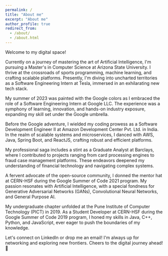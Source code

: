 ```yaml
---
permalink: /
title: "About me"
excerpt: "About me"
author_profile: true
redirect_from: 
  - /about/
  - /about.html
---
```


Welcome to my digital space!

Currently on a journey of mastering the art of Artificial Intelligence, I'm pursuing a Master's in Computer Science at Arizona State University. I thrive at the crossroads of sports programming, machine learning, and crafting scalable platforms. Presently, I'm diving into uncharted territories as a Software Engineering Intern at Tesla, immersed in an exhilarating new tech stack.

My summer of 2023 was painted with the Google colors as I embraced the role of a Software Engineering Intern at Google LLC. The experience was a symphony of learning, innovation, and hands-on industry exposure, expanding my skill set under the Google umbrella.

Before the Google adventure, I wielded my coding prowess as a Software Development Engineer II at Amazon Development Center Pvt. Ltd. in India. In the realm of scalable systems and microservices, I danced with AWS, Java, Spring Boot, and ReactJS, crafting robust and efficient platforms.

My professional saga includes a stint as a Graduate Analyst at Barclays, where I contributed to projects ranging from card processing engines to fraud case management platforms. These endeavors deepened my understanding of financial technology and navigating complex systems.

A fervent advocate of the open-source community, I donned the mentor hat at CERN-HSF during the Google Summer of Code 2021 program. My passion resonates with Artificial Intelligence, with a special fondness for Generative Adversarial Networks (GANs), Convolutional Neural Networks, and General Purpose AI.

My undergraduate chapter unfolded at the Pune Institute of Computer Technology (PICT) in 2019. As a Student Developer at CERN-HSF during the Google Summer of Code 2019 program, I honed my skills in Java, C++, Python, and JavaScript, ever eager to push the boundaries of my knowledge.

Let's connect on LinkedIn or drop me an email! I'm always up for networking and exploring new frontiers. Cheers to the digital journey ahead! 🌟
